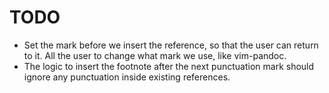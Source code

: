 # TODO

- Set the mark before we insert the reference, so that the user can return to
	it. All the user to change what mark we use, like vim-pandoc.
- The logic to insert the footnote after the next punctuation mark should 
	ignore any punctuation inside existing references.
